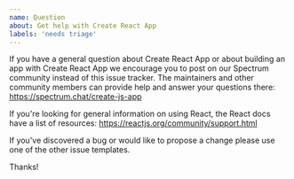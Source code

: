 ```yaml
---
name: Question
about: Get help with Create React App
labels: 'needs triage'
---
```


If you have a general question about Create React App or about building an app with Create React App we encourage you to post on our Spectrum community instead of this issue tracker. The maintainers and other community members can provide help and answer your questions there: https://spectrum.chat/create-js-app

If you're looking for general information on using React, the React docs have a list of resources: https://reactjs.org/community/support.html

If you've discovered a bug or would like to propose a change please use one of the other issue templates.

Thanks!
